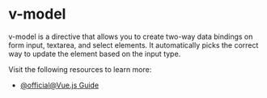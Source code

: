 # v-model

v-model is a directive that allows you to create two-way data bindings on form input, textarea, and select elements. It automatically picks the correct way to update the element based on the input type.

Visit the following resources to learn more:

- [@official@Vue.js Guide](https://vuejs.org/guide/components/v-model.html#component-v-model)
